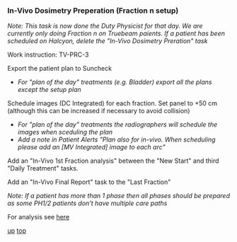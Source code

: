 ### In-Vivo Dosimetry Preperation (Fraction n setup)
_Note: This task is now done the Duty Physicist for that day. We are currently only doing Fraction n on Truebeam paients. If a patient has been scheduled on Halcyon, delete the "In-Vivo Dosimetry Preration" task_

Work instruction:  TV-PRC-3

Export the patient plan to Suncheck
- _For "plan of the day" treatments (e.g. Bladder) export all the plans except the setup plan_

Schedule images (DC Integrated) for each fraction. Set panel to +50 cm (although this can be increased if necessary to avoid collision)
- _For "plan of the day" treatments the radiographers will schedule the images when sceduling the plan_
- _Add a note in Patient Alerts "Plan also for in-vivo. When scheduling please add an [MV Integrated] image to each arc"_

Add an "In-Vivo 1st Fraction analysis" between the "New Start" and third "Daily Treatment" tasks.

Add an "In-Vivo Final Report" task to the "Last Fraction"

_Note: If a patient has more than 1 phase then all phases should be prepared as some PH1/2 patients don't have multiple care paths_

For analysis see [here](./SunCheckAnalysis.md#fraction-n)

[up](README.md)
[top](../README.md)
